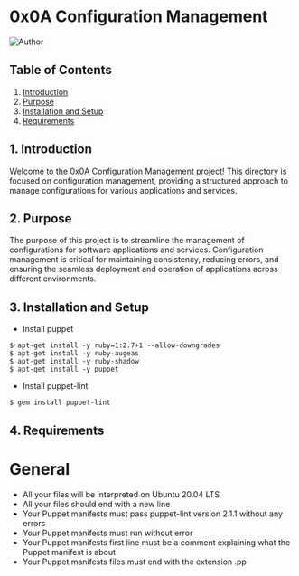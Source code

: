 # 0x0A Configuration Management

![Author](https://img.shields.io/badge/Author-Azuka%20Uteh-blue.svg)


## Table of Contents
1. [Introduction](#1-introduction)
2. [Purpose](#2-purpose)
3. [Installation and Setup](#3-installation-and-setup)
4. [Requirements](#4-requirements)

## 1. Introduction

Welcome to the 0x0A Configuration Management project! This directory is focused on configuration management, providing a structured approach to manage configurations for various applications and services.

## 2. Purpose

The purpose of this project is to streamline the management of configurations for software applications and services. Configuration management is critical for maintaining consistency, reducing errors, and ensuring the seamless deployment and operation of applications across different environments.

## 3. Installation and Setup

- Install puppet
```
$ apt-get install -y ruby=1:2.7+1 --allow-downgrades
$ apt-get install -y ruby-augeas
$ apt-get install -y ruby-shadow
$ apt-get install -y puppet
```
- Install puppet-lint
```
$ gem install puppet-lint
```


## 4. Requirements

# General

- All your files will be interpreted on Ubuntu 20.04 LTS
- All your files should end with a new line
- Your Puppet manifests must pass puppet-lint version 2.1.1 without any errors
- Your Puppet manifests must run without error
- Your Puppet manifests first line must be a comment explaining what the Puppet manifest is about
- Your Puppet manifests files must end with the extension .pp
